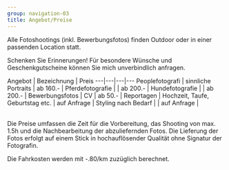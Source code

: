 ```yaml
---
group: navigation-03
title: Angebot/Preise
---
```

Alle Fotoshootings (inkl. Bewerbungsfotos) finden Outdoor oder in einer passenden Location statt.

Schenken Sie Erinnerungen!
Für besondere Wünsche und Geschenkgutscheine können Sie mich unverbindlich anfragen.

Angebot | Bezeichnung | Preis 
---|---|---|---
Peoplefotografi | sinnliche Portraits | ab 160.- |
Pferdefotografie |  | ab 200.- |
Hundefotografie |  | ab 200.- | 
Bewerbungsfotos | CV | ab 50.- | 
Reportagen | Hochzeit, Taufe, Geburtstag etc. | auf Anfrage | 
Styling nach Bedarf |  | auf Anfrage |

<br>
Die Preise umfassen die Zeit für die Vorbereitung, das Shooting von max. 1.5h und die Nachbearbeitung der abzuliefernden Fotos. Die Lieferung der Fotos erfolgt auf einem Stick in hochauflösender Qualität ohne Signatur der Fotografin. 



Die Fahrkosten werden mit -.80/km zuzüglich berechnet. 
 




